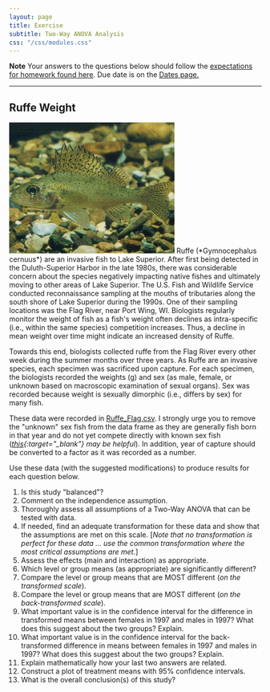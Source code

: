 ```yaml
---
layout: page
title: Exercise
subtitle: Two-Way ANOVA Analysis
css: "/css/modules.css"
---
```


<div class="alert alert-warning">
  <strong>Note</strong> Your answers to the questions below should follow the <a href="../resources/hwformat" target="_blank">expectations for homework found here</a>. Due date is on the <a href="../../resources/Dates-Current" target="_blank">Dates page.</a>
</div>

----

## Ruffe Weight
<img src="../zimgs/ruffe.jpg" alt="Decoration" class="img-right">
Ruffe (*Gymnocephalus cernuus*) are an invasive fish to Lake Superior. After first being detected in the Duluth-Superior Harbor in the late 1980s, there was considerable concern about the species negatively impacting native fishes and ultimately moving to other areas of Lake Superior. The U.S. Fish and Wildlife Service conducted reconnaissance sampling at the mouths of tributaries along the south shore of Lake Superior during the 1990s. One of their sampling locations was the Flag River, near Port Wing, WI. Biologists regularly monitor the weight of fish as a fish's weight often declines as intra-specific (i.e., within the same species) competition increases. Thus, a decline in mean weight over time might indicate an increased density of Ruffe.

Towards this end, biologists collected ruffe from the Flag River every other week during the summer months over three years. As Ruffe are an invasive species, each specimen was sacrificed upon capture. For each specimen, the biologists recorded the weights (g) and sex (as male, female, or unknown based on macroscopic examination of sexual organs). Sex was recorded because weight is sexually dimorphic (i.e., differs by sex) for many fish.

These data were recorded in [Ruffe_Flag.csv](data/Ruffe_Flag.csv). I strongly urge you to remove the "unknown" sex fish from the data frame as they are generally fish born in that year and do not yet compete directly with known sex fish (*[this](../resources/R_HowTo_Filter.html){:target="_blank"} may be helpful*). In addition, year of capture should be converted to a factor as it was recorded as a number.

Use these data (with the suggested modifications) to produce results for each question below.

1. Is this study "balanced"?
1. Comment on the independence assumption.
1. Thoroughly assess all assumptions of a Two-Way ANOVA that can be tested with data.
1. If needed, find an adequate transformation for these data and show that the assumptions are met on this scale. [*Note that no transformation is perfect for these data ... use the common transformation where the most critical assumptions are met.*]
1. Assess the effects (main and interaction) as appropriate.
1. Which level or group means (as appropriate) are significantly different?
1. Compare the level or group means that are MOST different (*on the transformed scale*).
1. Compare the level or group means that are MOST different (*on the back-transformed scale*).
1. What important value is in the confidence interval for the difference in transformed means between females in 1997 and males in 1997? What does this suggest about the two groups? Explain.
1. What important value is in the confidence interval for the back-transformed difference in means between females in 1997 and males in 1997? What does this suggest about the two groups? Explain.
1. Explain mathematically how your last two answers are related.
1. Construct a plot of treatment means with 95% confidence intervals.
1. What is the overall conclusion(s) of this study?
